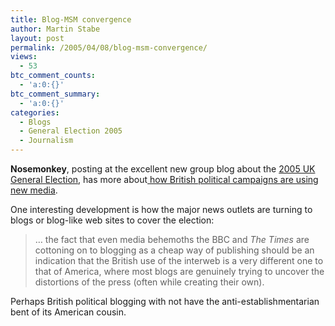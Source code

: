 ```yaml
---
title: Blog-MSM convergence
author: Martin Stabe
layout: post
permalink: /2005/04/08/blog-msm-convergence/
views:
  - 53
btc_comment_counts:
  - 'a:0:{}'
btc_comment_summary:
  - 'a:0:{}'
categories:
  - Blogs
  - General Election 2005
  - Journalism
---
```

**Nosemonkey**, posting at the excellent new group blog about the [2005 UK General Election][1], has more about[ how British political campaigns are using new media][2].

One interesting development is how the major news outlets are turning to blogs or blog-like web sites to cover the election:

> &#8230; the fact that even media behemoths the BBC and *The Times* are cottoning on to blogging as a cheap way of publishing should be an indication that the British use of the interweb is a very different one to that of America, where most blogs are genuinely trying to uncover the distortions of the press (often while creating their own).

Perhaps British political blogging with not have the anti-establishmentarian bent of its American cousin.

 [1]: http://www.generalelection05.com/
 [2]: http://www.generalelection05.com/blog/?p=50